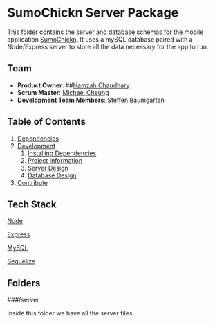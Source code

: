 # SumoChickn Server Package

This folder contains the server and database schemas for the mobile application [SumoChickn](https://github.com/Nondescript-Cheese/challengr). It uses a mySQL database paired with a Node/Express server to store all the data necessary for the app to run.

## Team

  - __Product Owner__: ##[Hamzah Chaudhary](https://github.com/hamzahc1)
  - __Scrum Master__: [Michael Cheung](https://github.com/m6cheung)
  - __Development Team Members__: [Steffen Baumgarten](https://github.com/SteffenBerlin)

## Table of Contents

1. [Dependencies](#dependencies)
1. [Development](#development)
    1. [Installing Dependencies](#installing-dependencies)
    1. [Project Information](#project-information)
      1. [Server Design](#server-design)
      1. [Database Design](#database-design)
1. [Contribute](#contribute)



## Tech Stack

[Node](https://nodejs.org/)

[Express](http://expressjs.com/)

[MySQL](www.mysql)

[Sequelize](www.sequelizejs.com)

## Folders

###/server

Inside this folder we have all the server files